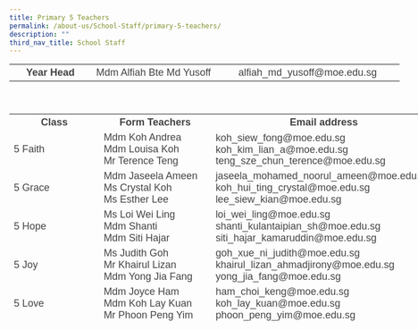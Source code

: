 ```yaml
---
title: Primary 5 Teachers
permalink: /about-us/School-Staff/primary-5-teachers/
description: ""
third_nav_title: School Staff
---
```

<table style="width: 699px; height: 73px;" class="iveo_table ives_tab_simple ive_eobj_center">

<tbody>

<tr>

<th style="width: 146px;"><font color="#444444" face="arial, sans-serif" size="4">Year Head</font></th>

<th style="width: 229px;"><span style="font-weight: normal;"><font color="#444444" face="arial, sans-serif" size="4">Mdm Alfiah&nbsp;Bte Md Yusoff</font></span></th>

<th style="width: 325px;"><font color="#444444" face="arial, sans-serif" size="4"><span style="font-weight: normal;">alfiah_md_yusoff@moe.edu.sg</span></font></th>

</tr>

</tbody>

</table>

<font size="4" face="arial, sans-serif"><span style="line-height: 107%;" lang="EN-SG"></span></font>

<table style="width: 797.312px; height: 370px;" class="ive_eobj_center iveo_table ives_tab_simple">

<tbody>

<tr>

<th style="width: 100px;"><font color="#444444" face="arial, sans-serif" size="4">Class</font></th>

<th style="width: 304px;"><font color="#444444" face="arial, sans-serif" size="4">Form Teachers</font></th>

<th style="width: 393px;"><font color="#444444" face="arial, sans-serif" size="4">Email address</font></th>

</tr>

<tr>

<td><font color="#444444" face="arial, sans-serif" size="4">5 Faith</font></td>

<td><font color="#444444" size="4" face="arial, sans-serif">Mdm Koh Andrea <br> <span style="line-height: 19.26px; line-height: 19.26px;" lang="EN-SG"></span><span style="" class="" lang="EN-SG"></span>Mdm Louisa Koh<br>Mr Terence Teng<span style="" class="" lang="EN-SG"></span></font></td>

<td><font color="#444444" size="4" face="arial, sans-serif">koh_siew_fong@moe.edu.sg koh_kim_lian_a@moe.edu.sg<span style="line-height: 107%;" lang="EN-SG"><br>teng_sze_chun_terence@moe.edu.sg</span><span style="line-height: 107%;" lang="EN-SG"></span></font></td>

</tr>

<tr>

<td><font color="#444444" face="arial, sans-serif" size="4">5 Grace</font></td>

<td><font color="#444444" size="4" face="arial, sans-serif">Mdm Jaseela Ameen <br>Ms Crystal Koh<br> Ms Esther Lee</font></td>

<td><font color="#444444" size="4" face="arial, sans-serif">jaseela_mohamed_noorul_ameen@moe.edu.sg koh_hui_ting_crystal@moe.edu.sg<br>lee_siew_kian@moe.edu.sg<span style="line-height: 107%;" lang="EN-SG"></span></font></td>

</tr>

<tr>

<td><font color="#444444" face="arial, sans-serif" size="4">5 Hope</font></td>

<td><font color="#444444" size="4" face="arial, sans-serif">Ms Loi Wei Ling<br>Mdm Shanti <br>Mdm Siti Hajar<span class="" lang="EN-SG"></span></font></td>

<td><font color="#444444" size="4" face="arial, sans-serif">loi_wei_ling@moe.edu.sg<br>shanti_kulantaipian_sh@moe.edu.sg siti_hajar_kamaruddin@moe.edu.sg</font></td>

</tr>

<tr>

<td><font color="#444444" face="arial, sans-serif" size="4">5 Joy</font></td>

<td><font color="#444444" size="4" face="arial, sans-serif">Ms Judith Goh<br> Mr Khairul Lizan<br>Mdm Yong Jia Fang</font></td>

<td><font color="#444444"><font size="4" face="arial, sans-serif">goh_xue_ni_judith@moe.edu.sg</font> <font face="arial, sans-serif" size="4">khairul_lizan_ahmadjirony@moe.edu.sg<br>yong_jia_fang@moe.edu.sg</font></font></td>

</tr>

<tr>

<td><font color="#444444" face="arial, sans-serif" size="4">5 Love</font></td>

<td><font color="#444444" size="4" face="arial, sans-serif"><span style="line-height: 107%;" lang="EN-SG"></span><span class="" lang="EN-SG"></span><span class="" lang="EN-SG"><span class="" lang="EN-SG">Mdm Joyce Ham<br>Mdm Koh Lay Kuan<br>Mr Phoon Peng Yim</span></span></font></td>

<td><font color="#444444" face="arial, sans-serif" size="4"><span style="line-height: 107%;" lang="EN-SG"></span>ham_choi_keng@moe.edu.sg<br>koh_lay_kuan@moe.edu.sg<br>phoon_peng_yim@moe.edu.sg</font></td>

</tr>

<tr>

<td><font color="#444444" face="arial, sans-serif" size="4">5 Patience</font></td>

<td><font color="#444444" size="4" face="arial, sans-serif"><span style="line-height: 107%;" lang="EN-SG"></span><span class="" lang="EN-SG">Mr Christmas Lee<br>Mdm Jasmin Quek</span> <span class="" lang="EN-SG"><br>Mdm Idayu Dewi<br> Mdm Illi Sakinah</span></font></td>

<td><font color="#444444" face="arial, sans-serif" size="4">lee_choon_seng_christmas@moe.edu.sg <br>quek_kah_hoon@moe.edu.sg<br>idayu_dewi_bt_juwari@moe.edu.sg<br>ili_sakinah_sarwan@moe.edu.sg</font></td>

</tr>

<tr>

<td><font color="#444444" face="arial, sans-serif" size="4">5 Wisdom&nbsp;&nbsp;&nbsp;&nbsp;&nbsp;&nbsp;&nbsp;&nbsp;&nbsp;&nbsp;&nbsp;&nbsp;&nbsp;&nbsp;&nbsp;&nbsp;</font></td>

<td><font color="#444444" size="4" face="arial, sans-serif">Ms Ling Yuan <br>Mr Muhammad Azhar<br></font> <font size="4" face="arial, sans-serif">Ms Parameswari<br> Mr Sebastian Ooi</font></td>

<td><font color="#444444" size="4" face="arial, sans-serif">ling_yuan@moe.edu.sg <br>muhammad_azhari_shahri@moe.edu.sg <br>parameswari_s_sambasivam@moe.edu.sg<br>ooi_kian_tiong_sebastian@moe.edu.sg </font></td>

<td></td>

<td></td>

</tr>

</tbody>

</table>